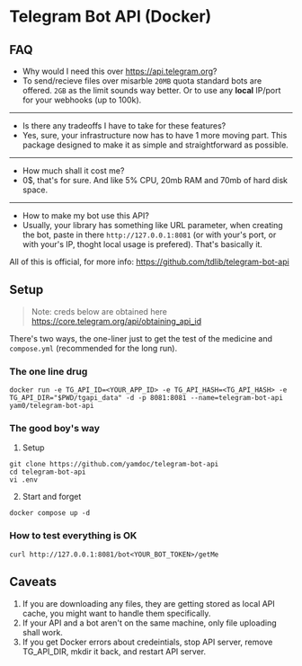 # Telegram Bot API (Docker)

## FAQ

* Why would I need this over https://api.telegram.org?
* To send/recieve files over misarble `20MB` quota standard bots are offered. `2GB` as the limit sounds way better. Or to use any **local** IP/port for your webhooks (up to 100k).
---
* Is there any tradeoffs I have to take for these features?
* Yes, sure, your infrastructure now has to have 1 more moving part. This package designed to make it as simple and straightforward as possible.
---
* How much shall it cost me?
* 0$, that's for sure. And like 5% CPU, 20mb RAM and 70mb of hard disk space.
---
* How to make my bot use this API?
* Usually, your library has something like URL parameter, when creating the bot, paste in there `http://127.0.0.1:8081` (or with your's port, or with your's IP, thoght local usage is prefered). That's basically it.

All of this is official, for more info: https://github.com/tdlib/telegram-bot-api

## Setup

> Note: creds below are obtained here https://core.telegram.org/api/obtaining_api_id

There's two ways, the one-liner just to get the test of the medicine and `compose.yml` (recommended for the long run).

### The one line drug
```shell
docker run -e TG_API_ID=<YOUR_APP_ID> -e TG_API_HASH=<TG_API_HASH> -e TG_API_DIR="$PWD/tgapi_data" -d -p 8081:8081 --name=telegram-bot-api yam0/telegram-bot-api
```

### The good boy's way

1. Setup 
```shell
git clone https://github.com/yamdoc/telegram-bot-api
cd telegram-bot-api
vi .env
```
2. Start and forget
```shell
docker compose up -d
```

### How to test everything is OK

```shell
curl http://127.0.0.1:8081/bot<YOUR_BOT_TOKEN>/getMe
```

## Caveats

1. If you are downloading any files, they are getting stored as local API cache, you might want to handle them specifically.
2. If your API and a bot aren't on the same machine, only file uploading shall work.
3. If you get Docker errors about credeintials, stop API server, remove TG_API_DIR, mkdir it back, and restart API server. 